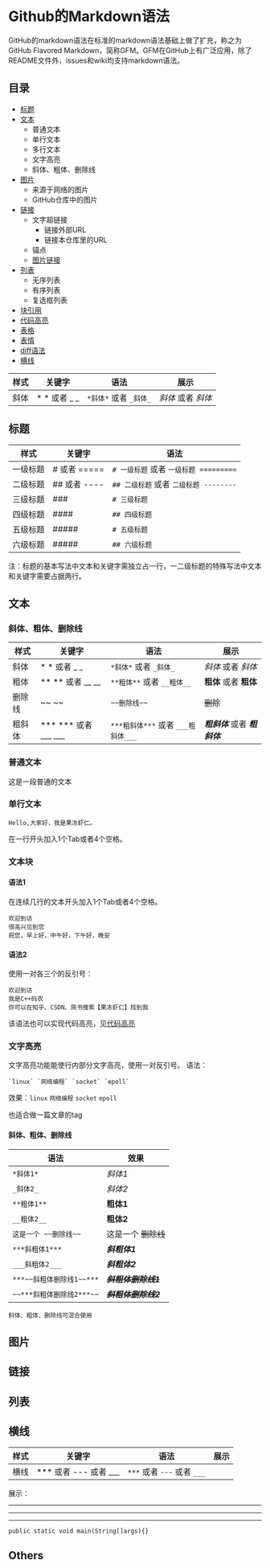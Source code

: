 
# Github的Markdown语法
GitHub的markdown语法在标准的markdown语法基础上做了扩充，称之为GitHub Flavored Markdown，简称GFM。GFM在GitHub上有广泛应用，除了README文件外，issues和wiki均支持markdown语法。
## 目录
* [标题](#标题)
* [文本](#文本)
    * 普通文本
    * 单行文本
    * 多行文本
    * 文字高亮
    * 斜体、粗体、删除线
* [图片](#图片)
    * 来源于网络的图片
    * GitHub仓库中的图片
* [链接](#链接) 
    * 文字超链接
        *  链接外部URL
        *  链接本仓库里的URL
    *  锚点
    * [图片链接](#图片链接)
* [列表](#列表)
    * 无序列表
    * 有序列表
    * 复选框列表
* [块引用](#块引用)
* [代码高亮](#代码高亮)
* [表格](#表格) 
* [表情](#表情)
* [diff语法](#diff语法)
* [横线](#横线)


|样式|关键字|语法|展示|
|----|----|----|----|
|斜体| * * 或者 _ _ |`*斜体*` 或者 `_斜体_`|*斜体* 或者 _斜体_|

## 标题

|样式|关键字|语法|
|----|----|----|
|一级标题| # 或者 ===== |`# 一级标题` 或者 `一级标题 =========`|
|二级标题| ## 或者 ---- |`## 二级标题` 或者 `二级标题 --------`|
|三级标题|###|`# 三级标题`|
|四级标题|####|`## 四级标题`|
|五级标题|#####|`# 五级标题`|
|六级标题|#####|`## 六级标题`|

注：标题的基本写法中文本和关键字需独立占一行，一二级标题的特殊写法中文本和关键字需要占据两行。

## 文本

### 斜体、粗体、删除线
|样式|关键字|语法|展示|
|----|----|----|----|
|斜体| * * 或者 _ _ |`*斜体*` 或者 `_斜体_`|*斜体* 或者 _斜体_|
|粗体| ** ** 或者 __ __ |`**粗体**` 或者 `__粗体__`| **粗体** 或者 __粗体__ |
|删除线| ~~ ~~ |`~~删除线~~`| ~~删除~~ |
|粗斜体| *** *** 或者 ___ ___ |`***粗斜体***` 或者 `___粗斜体___`|***粗斜体*** 或者 ___粗斜体___|

### 普通文本
这是一段普通的文本
### 单行文本
    Hello,大家好，我是果冻虾仁。
在一行开头加入1个Tab或者4个空格。
### 文本块
#### 语法1
在连续几行的文本开头加入1个Tab或者4个空格。

    欢迎到访
    很高兴见到您
    祝您，早上好，中午好，下午好，晚安

#### 语法2

使用一对各三个的反引号：
```
欢迎到访
我是C++码农
你可以在知乎、CSDN、简书搜索【果冻虾仁】找到我
```
该语法也可以实现代码高亮，见[代码高亮](#代码高亮)
### 文字高亮
文字高亮功能能使行内部分文字高亮，使用一对反引号。
语法：
```
`linux` `网络编程` `socket` `epoll` 
```
效果：`linux` `网络编程` `socket` `epoll`

也适合做一篇文章的tag

#### 斜体、粗体、删除线

|语法|效果|
|----|-----|
|`*斜体1*`|*斜体1*|
|`_斜体2_`| _斜体2_|
|`**粗体1**`|**粗体1**|
|`__粗体2__`|__粗体2__|
|`这是一个 ~~删除线~~`|这是一个 ~~删除线~~|
|`***斜粗体1***`|***斜粗体1***|
|`___斜粗体2___`|___斜粗体2___|
|`***~~斜粗体删除线1~~***`|***~~斜粗体删除线1~~***|
|`~~***斜粗体删除线2***~~`|~~***斜粗体删除线2***~~|

    斜体、粗体、删除线可混合使用




## 图片

## 链接

## 列表




## 横线
|样式|关键字|语法|展示|
|----|----|----|----|
|横线| *** 或者 --- 或者 ___ | `***` 或者 `---` 或者 `___`|

展示：

***
---
___

```
public static void main(String[]args){} 
```

## Others
